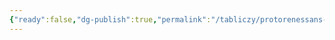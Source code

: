 ```yaml
---
{"ready":false,"dg-publish":true,"permalink":"/tabliczy/protorenessans-i-rannee-vozrozhdenie/czerkov-sant-andrea/","dgPassFrontmatter":true}
---
```



